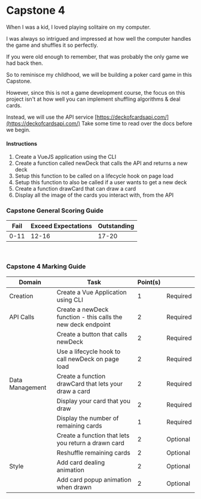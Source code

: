 # Capstone 4

When I was a kid, I loved playing solitaire on my computer.

I was always so intrigued and impressed at how well the computer handles the game and shuffles it so perfectly.

If you were old enough to remember, that was probably the only game we had back then.

So to reminisce my childhood, we will be building a poker card game in this Capstone.

However, since this is not a game development course, the focus on this project isn't at how well you can implement shuffling algorithms & deal cards.

Instead, we will use the API service [https://deckofcardsapi.com/](https://deckofcardsapi.com/)
Take some time to read over the docs before we begin.
<br/>

#### Instructions

1. Create a VueJS application using the CLI
2. Create a function called newDeck that calls the API and returns a new deck
3. Setup this function to be called on a lifecycle hook on page load
4. Setup this function to also be called if a user wants to get a new deck
5. Create a function drawCard that can draw a card
6. Display all the image of the cards you interact with, from the API

### Capstone General Scoring Guide

| Fail | Exceed Expectations | Outstanding |
| ---- | ------------------- | ----------- |
| 0-11 | 12-16               | 17-20       |

<br>

### Capstone 4 Marking Guide

| Domain          | Task                                                         | Point(s) |          |
| --------------- | ------------------------------------------------------------ | -------- | -------- |
| Creation        | Create a Vue Application using CLI                           | 1        | Required |
| API Calls       | Create a newDeck function - this calls the new deck endpoint | 2        | Required |
|                 | Create a button that calls newDeck                           | 2        | Required |
|                 | Use a lifecycle hook to call newDeck on page load            | 2        | Required |
| Data Management | Create a function drawCard that lets your draw a card        | 2        | Required |
|                 | Display your card that you draw                              | 2        | Required |
|                 | Display the number of remaining cards                        | 1        | Required |
|                 | Create a function that lets you return a drawn card          | 2        | Optional |
|                 | Reshuffle remaining cards                                    | 2        | Optional |
| Style           | Add card dealing animation                                   | 2        | Optional |
|                 | Add card popup animation when drawn                          | 2        | Optional |
